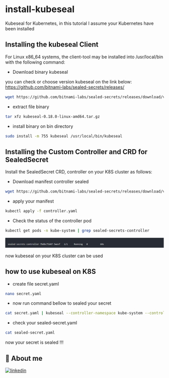 # install-kubeseal
Kubeseal for Kubernetes, in this tutorial I assume your Kubernetes have been installed

## Installing the kubeseal Client
For Linux x86_64 systems, the client-tool may be installed into /usr/local/bin with the following command:
- Download binary kubeseal

you can check or choose version kubeseal on the link below:</br>
https://github.com/bitnami-labs/sealed-secrets/releases/
```bash
wget https://github.com/bitnami-labs/sealed-secrets/releases/download/v0.18.0/kubeseal-0.18.0-linux-amd64.tar.gz
```
- extract file binary
```bash
tar xfz kubeseal-0.18.0-linux-amd64.tar.gz
```
- install binary on bin directory
```bash
sudo install -m 755 kubeseal /usr/local/bin/kubeseal
```


## Installing the Custom Controller and CRD for SealedSecret
Install the SealedSecret CRD, controller on your K8S cluster as follows: 
- Download manifest controller sealed
```bash
wget https://github.com/bitnami-labs/sealed-secrets/releases/download/v0.18.0/controller.yaml
```
- apply your manifest
```bash
kubectl apply -f controller.yaml
```
- Check the status of the controller pod
```bash
kubectl get pods -n kube-system | grep sealed-secrets-controller
```
![Alt text](image.png)

now kubeseal on your K8S cluster can be used 

## how to use kubeseal on K8S

- create file secret.yaml
```bash
nano secret.yaml
```
- now run command bellow to sealed your secret
```bash
cat secret.yaml | kubeseal --controller-namespace kube-system --controller-name sealed-secrets-controller --namespace=your-namespace --format yaml > sealed-secret.yaml
```
- check your sealed-secret.yaml
```bash
cat sealed-secret.yaml
```
now your secret is sealed !!! 
## 🔗 About me
[![linkedin](https://img.shields.io/badge/linkedin-0A66C2?style=for-the-badge&logo=linkedin&logoColor=white)](https://www.linkedin.com/in/falyan-zuril-587585247/)

